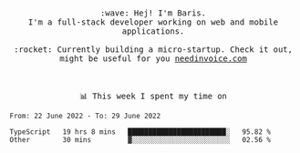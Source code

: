 <p align="center">
  <br><br>
  <samp>
    :wave: Hej! I'm Baris.
    <br>I'm a full-stack developer working on web and mobile applications.
       <br><br>:rocket: Currently building a micro-startup. Check it out, might be useful for you <a href="https://needinvoice.com/" target="_blank">needinvoice.com</a>

  </samp>
 <br><br><br>
</p>
<p align=center><samp>📊  This week I spent my time on</samp></p>


<!--START_SECTION:waka-->

```text
From: 22 June 2022 - To: 29 June 2022

TypeScript   19 hrs 8 mins   ████████████████████████░   95.82 %
Other        30 mins         ▓░░░░░░░░░░░░░░░░░░░░░░░░   02.56 %
```

<!--END_SECTION:waka-->



